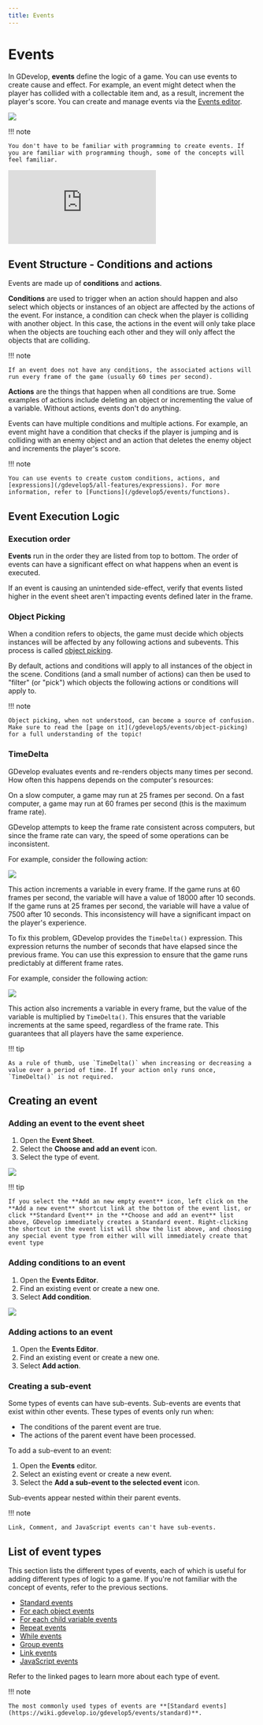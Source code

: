 ```yaml
---
title: Events
---
```

# Events

In GDevelop, **events** define the logic of a game. You can use events to create cause and effect. For example, an event might detect when the player has collided with a collectable item and, as a result, increment the player's score. You can create and manage events via the [Events editor](/gdevelop5/interface/events-editor).

![](event-screenshot.png)

!!! note

    You don't have to be familiar with programming to create events. If you are familiar with programming though, some of the concepts will feel familiar.

<div class="video-container">
  <iframe src="https://www.youtube.com/embed/rBZ3kuvr9G0" frameborder="0" allowfullscreen></iframe>
</div>

## Event Structure - Conditions and actions

Events are made up of **conditions** and **actions**.

**Conditions** are used to trigger when an action should happen and also select which objects or instances of an object are affected by the actions of the event. For instance, a condition can check when the player is colliding with another object.  In this case, the actions in the event will only take place when the objects are touching each other and they will only affect the objects that are colliding.

!!! note

    If an event does not have any conditions, the associated actions will run every frame of the game (usually 60 times per second).

**Actions** are the things that happen when all conditions are true. Some examples of actions include deleting an object or incrementing the value of a variable. Without actions, events don't do anything.

Events can have multiple conditions and multiple actions. For example, an event might have a condition that checks if the player is jumping and is colliding with an enemy object and an action that deletes the enemy object and increments the player's score.

!!! note

    You can use events to create custom conditions, actions, and [expressions](/gdevelop5/all-features/expressions). For more information, refer to [Functions](/gdevelop5/events/functions).

## Event Execution Logic
### Execution order

**Events** run in the order they are listed from top to bottom. The order of events can have a significant effect on what happens when an event is executed.

If an event is causing an unintended side-effect, verify that events listed higher in the event sheet aren't impacting events defined later in the frame.

### Object Picking

When a condition refers to objects, the game must decide which objects instances will be affected by any following actions and subevents. This process is called [object picking](/gdevelop5/events/object-picking).

By default, actions and conditions will apply to all instances of the object in the scene.  Conditions (and a small number of actions) can then be used to "filter" (or "pick") which objects the following actions or conditions will apply to.

!!! note

    Object picking, when not understood, can become a source of confusion. Make sure to read the [page on it](/gdevelop5/events/object-picking) for a full understanding of the topic!

### TimeDelta

GDevelop evaluates events and re-renders objects many times per second. How often this happens depends on the computer's resources:

On a slow computer, a game may run at 25 frames per second. On a fast computer, a game may run at 60 frames per second (this is the maximum frame rate).

GDevelop attempts to keep the frame rate consistent across computers, but since the frame rate can vary, the speed of some operations can be inconsistent.

For example, consider the following action:

![](condition-without-time-delta.png)

This action increments a variable in every frame. If the game runs at 60 frames per second, the variable will have a value of 18000 after 10 seconds. If the game runs at 25 frames per second, the variable will have a value of 7500 after 10 seconds. This inconsistency will have a significant impact on the player's experience.

To fix this problem, GDevelop provides the `TimeDelta()` expression. This expression returns the number of seconds that have elapsed since the previous frame. You can use this expression to ensure that the game runs predictably at different frame rates.

For example, consider the following action:

![](condition-with-time-delta.png)

This action also increments a variable in every frame, but the value of the variable is multiplied by `TimeDelta()`. This ensures that the variable increments at the same speed, regardless of the frame rate. This guarantees that all players have the same experience.

!!! tip

    As a rule of thumb, use `TimeDelta()` when increasing or decreasing a value over a period of time. If your action only runs once, `TimeDelta()` is not required.

## Creating an event

### Adding an event to the event sheet
1. Open the **Event Sheet**.
2. Select the **Choose and add an event** icon.
3. Select the type of event.

![](add-special-events.png)

!!! tip

    If you select the **Add an new empty event** icon, left click on the **Add a new event** shortcut link at the bottom of the event list, or click **Standard Event** in the **Choose and add an event** list above, GDevelop immediately creates a Standard event. Right-clicking the shortcut in the event list will show the list above, and choosing any special event type from either will will immediately create that event type

### Adding conditions to an event

1. Open the **Events Editor**.
2. Find an existing event or create a new one.
3. Select **Add condition**.

![](blank-event.png)

### Adding actions to an event

1. Open the **Events Editor**.
2. Find an existing event or create a new one.
3. Select **Add action**.

### Creating a sub-event

Some types of events can have sub-events. Sub-events are events that exist within other events. These types of events only run when:

- The conditions of the parent event are true.
- The actions of the parent event have been processed.

To add a sub-event to an event:

1. Open the **Events** editor.
2. Select an existing event or create a new event.
3. Select the **Add a sub-event to the selected event** icon.

Sub-events appear nested within their parent events.

!!! note

    Link, Comment, and JavaScript events can't have sub-events.

## List of event types

This section lists the different types of events, each of which is useful for adding different types of logic to a game. If you're not familiar with the concept of events, refer to the previous sections.

- [Standard events](/gdevelop5/events/standard)
- [For each object events](/gdevelop5/events/foreach)
- [For each child variable events](/gdevelop5/events/foreach-child-variable)
- [Repeat events](/gdevelop5/events/repeat)
- [While events](/gdevelop5/events/while)
- [Group events](/gdevelop5/events/group)
- [Link events](/gdevelop5/events/link)
- [JavaScript events](/gdevelop5/events/js-code)


Refer to the linked pages to learn more about each type of event.

!!! note

    The most commonly used types of events are **[Standard events](https://wiki.gdevelop.io/gdevelop5/events/standard)**.